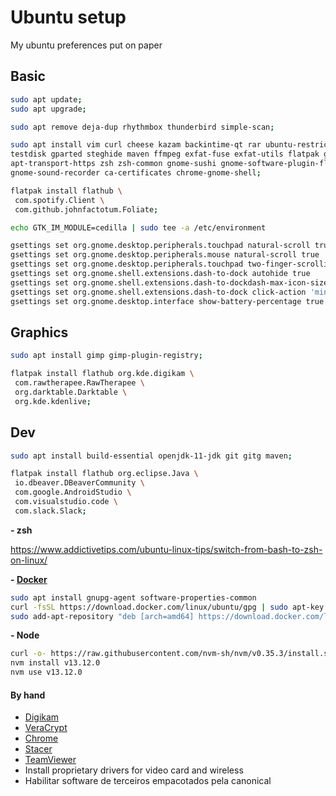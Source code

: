 # Ubuntu setup

My ubuntu preferences put on paper

## Basic

``` bash
sudo apt update;  
sudo apt upgrade;  

sudo apt remove deja-dup rhythmbox thunderbird simple-scan;

sudo apt install vim curl cheese kazam backintime-qt rar ubuntu-restricted-extras \  
testdisk gparted steghide maven ffmpeg exfat-fuse exfat-utils flatpak gnome-tweaks \ 
apt-transport-https zsh zsh-common gnome-sushi gnome-software-plugin-flatpak \ 
gnome-sound-recorder ca-certificates chrome-gnome-shell;

flatpak install flathub \
 com.spotify.Client \
 com.github.johnfactotum.Foliate;

echo GTK_IM_MODULE=cedilla | sudo tee -a /etc/environment

gsettings set org.gnome.desktop.peripherals.touchpad natural-scroll true
gsettings set org.gnome.desktop.peripherals.mouse natural-scroll true
gsettings set org.gnome.desktop.peripherals.touchpad two-finger-scrolling-enabled true
gsettings set org.gnome.shell.extensions.dash-to-dock autohide true
gsettings set org.gnome.shell.extensions.dash-to-dockdash-max-icon-size 32
gsettings set org.gnome.shell.extensions.dash-to-dock click-action 'minimize'
gsettings set org.gnome.desktop.interface show-battery-percentage true

```

## Graphics

``` bash
sudo apt install gimp gimp-plugin-registry;

flatpak install flathub org.kde.digikam \ 
 com.rawtherapee.RawTherapee \ 
 org.darktable.Darktable \ 
 org.kde.kdenlive;

```

## Dev

``` bash
sudo apt install build-essential openjdk-11-jdk git gitg maven;

flatpak install flathub org.eclipse.Java \ 
 io.dbeaver.DBeaverCommunity \ 
 com.google.AndroidStudio \ 
 com.visualstudio.code \ 
 com.slack.Slack;

```

**- zsh**

https://www.addictivetips.com/ubuntu-linux-tips/switch-from-bash-to-zsh-on-linux/

**- [Docker](https://docs.docker.com/engine/install/ubuntu)**

``` bash
sudo apt install gnupg-agent software-properties-common
curl -fsSL https://download.docker.com/linux/ubuntu/gpg | sudo apt-key add -
sudo add-apt-repository "deb [arch=amd64] https://download.docker.com/linux/ubuntu $(lsb_release -cs) stable"

```

**- Node**

``` bash
curl -o- https://raw.githubusercontent.com/nvm-sh/nvm/v0.35.3/install.sh | zsh
nvm install v13.12.0
nvm use v13.12.0

```
#### By hand

- [Digikam](https://www.digikam.org/download)
- [VeraCrypt](https://www.veracrypt.fr/en/Downloads.html)
- [Chrome](http://www.google.com/intl/pt-BR/chrome/browser)
- [Stacer](https://github.com/oguzhaninan/Stacer/releases)
- [TeamViewer](http://www.teamviewer.com/pt/download/linux.aspx)
- Install proprietary drivers for video card and wireless
- Habilitar software de terceiros empacotados pela canonical  
